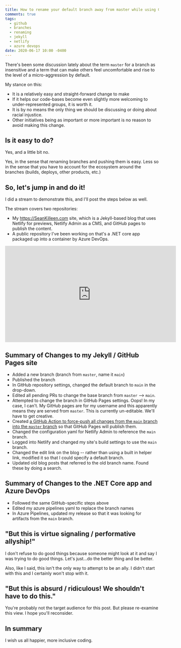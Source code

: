 ```yaml
---
title: How to rename your default branch away from master while using GitHub pages
comments: true
tags:
  - github
  - branches
  - renaming
  - jekyll
  - netlify
  - azure devops
date: 2020-06-17 10:00 -0400
---
```

There's been some discussion lately about the term `master` for a branch as insensitive and a term that can make others feel uncomfortable and rise to the level of a micro-aggression by default.

My stance on this:

* It is a relatively easy and straight-forward change to make
* If it helps our code-bases become even slightly more welcoming to under-represented groups, it is worth it.
* It is by no means the only thing we should be discussing or doing about racial injustice.
* Other initiatives being as important or more important is no reason to avoid making this change.

## Is it easy to do?

Yes, and a little bit no.

Yes, in the sense that renaming branches and pushing them is easy. Less so in the sense that you have to account for the ecosystem around the branches (builds, deploys, other products, etc.)

## So, let's jump in and do it!

I did a stream to demonstrate this, and I'll post the steps below as well.

The stream covers two repositories:

* My <https://SeanKilleen.com> site, which is a Jekyll-based blog that uses Netlify for previews, Netlify Admin as a CMS, and GitHub pages to publish the content.
* A public repository I've been working on that's a .NET core app packaged up into a container by Azure DevOps.

<iframe width="560" height="315" src="https://www.youtube.com/embed/WlLpZt5Is2Y" frameborder="0" allow="accelerometer; autoplay; encrypted-media; gyroscope; picture-in-picture" allowfullscreen></iframe>

## Summary of Changes to my Jekyll / GitHub Pages site

* Added a new branch (branch from `master`, name it `main`)
* Published the branch
* In GitHub repository settings, changed the default branch to `main` in the drop-down.
* Edited all pending PRs to change the base branch from `master` --> `main`.
* Attempted to change the branch in GitHub Pages settings. Oops! In my case, I can't. My GitHub pages are for my username and this apparently means they are served from `master`. This is currently un-editable. We'll have to get creative.
* Created [a GitHub Action to force-push all changes from the `main` branch into the `master` branch](https://github.com/SeanKilleen/seankilleen.github.io/blob/main/.github/workflows/push-main-to-master-for-github-pages.yml) so that GitHub Pages will publish them.
* Changed the configuration yaml for Netlify Admin to reference the `main` branch.
* Logged into Netlify and changed my site's build settings to use the `main` branch.
* Changed the edit link on the blog -- rather than using a built in helper link, modified it so that I could specify a default branch.
* Updated old blog posts that referred to the old branch name. Found these by doing a search.

## Summary of Changes to the .NET Core app and Azure DevOps

* Followed the same GitHub-specific steps above
* Edited my azure pipelines yaml to replace the branch names
* In Azure Pipelines, updated my release so that it was looking for artifacts from the `main` branch.

## "But this is virtue signaling / performative allyship!"

I don't refuse to do good things because someone might look at it and say I was trying to do good things. Let's just...do the better thing and be better.

Also, like I said, this isn't the only way to attempt to be an ally. I didn't start with this and I certainly won't stop with it.

## "But this is absurd / ridiculous! We shouldn't have to do this."

You're probably not the target audience for this post. But please re-examine this view. I hope you'll reconsider.

## In summary

I wish us all happier, more inclusive coding.
